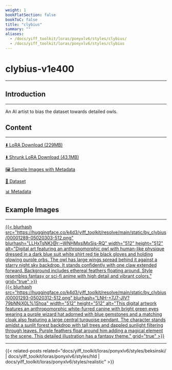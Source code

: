 ```yaml
---
weight: 1
bookFlatSection: false
bookToC: false
title: "clybius"
summary: ""
aliases:
  - /docs/yiff_toolkit/loras/ponyxlv6/styles/clybius/
  - /docs/yiff_toolkit/loras/ponyxlv6/styles/clybius
---
```


<!--markdownlint-disable MD025 MD033 -->

# clybius-v1e400

---

## Introduction

---

An AI artist to bias the dataset towards detailed owls.

## Content

---

[⬇️ LoRA Download (229MB)](https://huggingface.co/k4d3/yiff_toolkit/resolve/main/ponyxl_loras/by_clybius-v1e400.safetensors?download=true)

[⬇️ Shrunk LoRA Download (43.1MB)](https://huggingface.co/k4d3/yiff_toolkit/resolve/main/ponyxl_loras_shrunk_2/by_clybius-v1e400_frockpt1_th-3.55.safetensors?download=true)

[🖼️ Sample Images with Metadata](https://huggingface.co/k4d3/yiff_toolkit/tree/main/static/{})

[📐 Dataset](https://huggingface.co/datasets/k4d3/furry/tree/main/by_clybius)

[📊 Metadata](https://huggingface.co/k4d3/yiff_toolkit/raw/main/ponyxl_loras/by_clybius-v1e400.json)

## Example Images

---
<div class="image-grid">
  <div class="image-grid-container">
    <a href="https://huggingface.co/k4d3/yiff_toolkit/resolve/main/static/by_clybius/00001289-05020303.png">
      {{< blurhash
        src="https://huggingface.co/k4d3/yiff_toolkit/resolve/main/static/by_clybius/00001289-05020303-512.png"
        blurhash="LLHxTsNK}@r;~WNHMxslMxSis-RQ"
        width="512"
        height="512"
        alt="Digital art featuring an anthropomorphic owl with human-like physique dressed in a dark blue suit white shirt red tie black gloves and holding glowing purple orbs. The owl has large wings spread behind it against a starry night sky backdrop. It stands confidently with one claw extended forward. Background includes ethereal feathers floating around. Style resembles fantasy or sci-fi anime with high detail and vibrant colors."
        grid="true"
      >}}
    </a>
  </div>
</div>
<div class="image-grid">
  <div class="image-grid-container">
    <a href="https://huggingface.co/k4d3/yiff_toolkit/resolve/main/static/by_clybius/00001293-05020312.png">
      {{< blurhash
        src="https://huggingface.co/k4d3/yiff_toolkit/resolve/main/static/by_clybius/00001293-05020312-512.png"
        blurhash="LNH-+7J7-JIV?79bNNjX0L%1Shoa"
        width="512"
        height="512"
        alt="This digital artwork features an anthropomorphic white-furred canine with bright green eyes wearing a purple wizard hat adorned with blue gemstones and a matching cloak also featuring a large central turquoise pendant. The character stands amidst a sunlit forest backdrop with tall trees and dappled sunlight filtering through leaves. Purple feathers float around him adding a magical element to the scene. This detailed illustration has a fantasy theme."
        grid="true"
      >}}
    </a>
  </div>
</div>

---

<!--
HUGO_SEARCH_EXCLUDE_START
-->
{{< related-posts related="docs/yiff_toolkit/loras/ponyxlv6/styles/beksinski/ | docs/yiff_toolkit/loras/ponyxlv6/styles/hld | docs/yiff_toolkit/loras/ponyxlv6/styles/realistic" >}}
<!--
HUGO_SEARCH_EXCLUDE_END
-->
